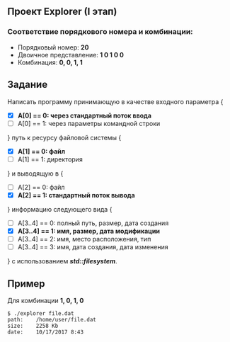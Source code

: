 ## Проект Explorer (I этап)

### Соответствие порядкового номера и комбинации:
- Порядковый номер: **20**
- Двоичное представление: **1 0 1 0 0**
- Комбинация: **0, 0, 1, 1**


## Задание
Написать программу принимающую в качестве входного параметра {
- [X] **A[0] == 0: через стандартный поток ввода**
- [ ] A[0] == 1: через параметры командной строки

} путь к ресурсу файловой системы { 
- [X] **A[1] == 0: файл**
- [ ] A[1] == 1: директория

} и выводящую в { 
- [ ] A[2] == 0: файл
- [X] **A[2] == 1: стандартный поток вывода**

} информацию следующего вида { 
- [ ] A[3..4] == 0: полный путь, размер, дата создания
- [X] **A[3..4] == 1: имя, размер, дата модификации**
- [ ] A[3..4] == 2: имя, место расположения, тип
- [ ] A[3..4] == 3: имя, дата создания, дата изменения

} c использованием ***std::filesystem***.


## Пример
Для комбинации **1, 0, 1, 0**
```
$ ./explorer file.dat
path:	 /home/user/file.dat
size:	 2258 Kb
date:	 10/17/2017 8:43
```